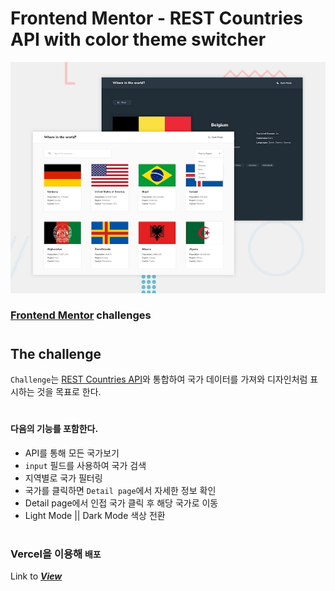 # Frontend Mentor - REST Countries API with color theme switcher
![Design preview for the REST Countries API with color theme switcher coding challenge](./design/desktop-preview.jpg)
### [Frontend Mentor](https://www.frontendmentor.io) challenges 
#
## The challenge

`Challenge`는 [REST Countries API](https://restcountries.eu)와 통합하여 국가 데이터를 가져와 디자인처럼 표시하는 것을 목표로 한다.
#
#### 다음의 기능를 포함한다.
- API를 통해 모든 국가보기
- `input` 필드를 사용하여 국가 검색
- 지역별로 국가 필터링
- 국가를 클릭하면 `Detail page`에서 자세한 정보 확인
- Detail page에서 인접 국가 클릭 후 해당 국가로 이동
- Light Mode || Dark Mode 색상 전환 
#

### Vercel을 이용해 `배포`
Link to ***[View](https://countries-app-eight.vercel.app/)***
